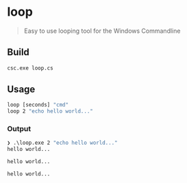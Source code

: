 # loop

> Easy to use looping tool for the Windows Commandline

## Build

```cmd
csc.exe loop.cs
```

## Usage
```cmd
loop [seconds] "cmd"
loop 2 "echo hello world..."
```

### Output
```cmd
❯ .\loop.exe 2 "echo hello world..."
hello world...

hello world...

hello world...
```
